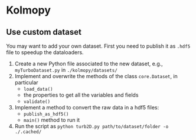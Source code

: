 # Kolmopy


## Use custom dataset
You may want to add your own dataset. First you need to publish it as `.hdf5` file to speedup the dataloaders.

1. Create a new Python file associated to the new dataset, e.g., `myTurboDataset.py` in `./kolmopy/datasets/`
2. Implement and overwrite the methods of the class `core.Dataset`, in particular
    - `load_data()`
    - the properties to get all the variables and fields
    - `validate()`
3. Implement a method to convert the raw data in a hdf5 files:
    - `publish_as_hdf5()`
    - `main()` method to run it
4. Run the script as `python turb2D.py path/to/dataset/folder -o ./.cached/`